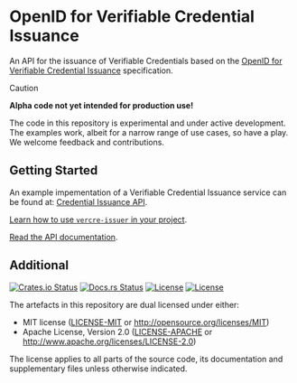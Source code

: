 # OpenID for Verifiable Credential Issuance

An API for the issuance of Verifiable Credentials based on the [OpenID for Verifiable Credential Issuance] specification.

> [!CAUTION]
>
> **Alpha code not yet intended for production use!**
>
> The code in this repository is experimental and under active development. The examples work, albeit for a narrow range of use cases, so have a play. We welcome feedback and contributions.

## Getting Started

An example impementation of a Verifiable Credential Issuance service can be found at: [Credential Issuance API](./examples/issuance).

[Learn how to use `vercre-issuer` in your project](https://vercre.io/issuance).

[Read the API documentation](https://docs.rs/vercre-issuer).

## Additional

[![Crates.io Status](https://img.shields.io/crates/v/vercre-vci.svg)](https://crates.io/crates/vercre-vci)
[![Docs.rs Status](https://docs.rs/vercre-vci/badge.svg)](https://docs.rs/vercre-vci/)
[![License](https://img.shields.io/badge/license-MIT-blue.svg)](./LICENSE-MIT)
[![License](https://img.shields.io/badge/license-Apache-blue.svg)](./LICENSE-APACHE)

<!-- The [changelog][CHANGES] is used to record a summary of changes between releases. A more granular
record of changes can be found in the commit history. -->

The artefacts in this repository are dual licensed under either:

- MIT license ([LICENSE-MIT] or <http://opensource.org/licenses/MIT>)
- Apache License, Version 2.0 ([LICENSE-APACHE] or <http://www.apache.org/licenses/LICENSE-2.0>)

The license applies to all parts of the source code, its documentation and supplementary files
unless otherwise indicated.

[OpenID for Verifiable Credential Issuance]: <https://openid.net/specs/openid-4-verifiable-credential-issuance-1_0.html>
[LICENSE-MIT]: LICENSE-MIT
[LICENSE-APACHE]: LICENSE-APACHE
<!-- [CHANGES]: CHANGELOG.md -->
